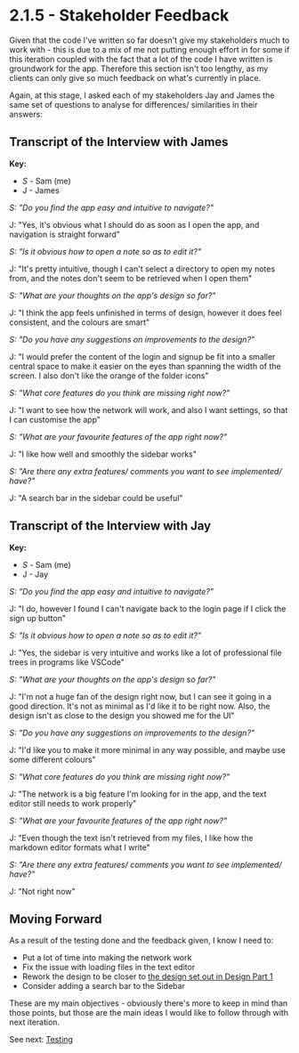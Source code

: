 # 2.1.5 - Stakeholder Feedback

Given that the code I've written so far doesn't give my stakeholders much to work with - this is due to a mix of me not putting enough effort in for some if this iteration coupled with the fact that a lot of the code I have written is groundwork for the app. Therefore this section isn't too lengthy, as my clients can only give so much feedback on what's currently in place.

Again, at this stage, I asked each of my stakeholders Jay and James the same set of questions to analyse for differences/ similarities in their answers:

## Transcript of the Interview with James

**Key:**

- _S_ - Sam (me)
- J - James

_S: "Do you find the app easy and intuitive to navigate?"_

J: "Yes, it's obvious what I should do as soon as I open the app, and navigation is straight forward"

_S: "Is it obvious how to open a note so as to edit it?"_

J: "It's pretty intuitive, though I can't select a directory to open my notes from, and the notes don't seem to be retrieved when I open them"

_S: "What are your thoughts on the app's design so far?"_

J: "I think the app feels unfinished in terms of design, however it does feel consistent, and the colours are smart"

_S: "Do you have any suggestions on improvements to the design?"_

J: "I would prefer the content of the login and signup be fit into a smaller central space to make it easier on the eyes than spanning the width of the screen. I also don't like the orange of the folder icons"

_S: "What core features do you think are missing right now?"_

J: "I want to see how the network will work, and also I want settings, so that I can customise the app"

_S: "What are your favourite features of the app right now?"_

J: "I like how well and smoothly the sidebar works"

_S: "Are there any extra features/ comments you want to see implemented/ have?"_

J: "A search bar in the sidebar could be useful"

## Transcript of the Interview with Jay

**Key:**

- _S_ - Sam (me)
- J - Jay

_S: "Do you find the app easy and intuitive to navigate?"_

J: "I do, however I found I can't navigate back to the login page if I click the sign up button"

_S: "Is it obvious how to open a note so as to edit it?"_

J: "Yes, the sidebar is very intuitive and works like a lot of professional file trees in programs like VSCode"

_S: "What are your thoughts on the app's design so far?"_

J: "I'm not a huge fan of the design right now, but I can see it going in a good direction. It's not as minimal as I'd like it to be right now. Also, the design isn't as close to the design you showed me for the UI"

_S: "Do you have any suggestions on improvements to the design?"_

J: "I'd like you to make it more minimal in any way possible, and maybe use some different colours"

_S: "What core features do you think are missing right now?"_

J: "The network is a big feature I'm looking for in the app, and the text editor still needs to work properly"

_S: "What are your favourite features of the app right now?"_

J: "Even though the text isn't retrieved from my files, I like how the markdown editor formats what I write"

_S: "Are there any extra features/ comments you want to see implemented/ have?"_

J: "Not right now"

## Moving Forward

As a result of the testing done and the feedback given, I know I need to:

- Put a lot of time into making the network work
- Fix the issue with loading files in the text editor
- Rework the design to be closer to [the design set out in Design Part 1](../../3%20-%20Design/3.1%20-%20Design%20Part%20I/3.1.3-interface_designs.md)
- Consider adding a search bar to the Sidebar

These are my main objectives - obviously there's more to keep in mind than those points, but those are the main ideas I would like to follow through with next iteration.

See next: [Testing](2.1.4-testing.md)
